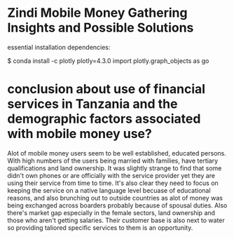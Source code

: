 # Zindi Mobile Money Gathering Insights and Possible Solutions

essential installation dependencies:

$ conda install -c plotly plotly=4.3.0
import plotly.graph_objects as go



# conclusion about use of financial services in Tanzania and the demographic factors associated with mobile money use?

Alot of mobile money users seem to be well established, educated persons. With high numbers of the users being married with families, have tertiary qualifications and land ownership. It was slightly strange to find that some didn't own phones or are officially with the service provider yet they are using their service from time to time. It's also clear they need to focus on keeping the service on a native language level becuase of educational reasons, and also brunching out to outside countries as alot of money was being exchanged across boarders probably because of spousal duties. Also there's market gap especially in the female sectors, land ownership and those who aren't getting salaries. Their customer base is also next to water so providing taliored specific services to them is an opportunity.
